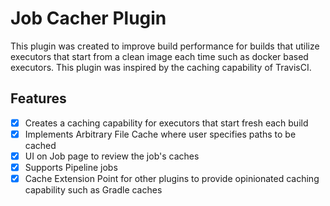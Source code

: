 # Job Cacher Plugin

This plugin was created to improve build performance for builds that utilize executors that start from a clean
image each time such as docker based executors.  This plugin was inspired by the caching capability of TravisCI.

## Features

- [x] Creates a caching capability for executors that start fresh each build
- [x] Implements Arbitrary File Cache where user specifies paths to be cached
- [x] UI on Job page to review the job's caches
- [x] Supports Pipeline jobs
- [x] Cache Extension Point for other plugins to provide opinionated caching capability such as Gradle caches